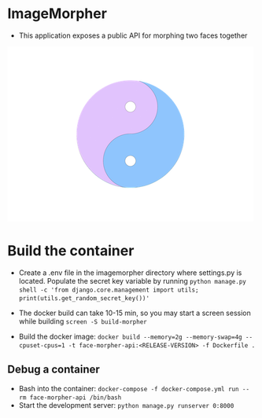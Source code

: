 # ImageMorpher
* This application exposes a public API for morphing two faces together

![Image Morpher](docs/yin-yang.png "Image Morpher")


# Build the container
- Create a .env file in the imagemorpher directory where settings.py is located.  Populate the secret key variable by running `python manage.py shell -c 'from django.core.management import utils; print(utils.get_random_secret_key())'`

- The docker build can take 10-15 min, so you may start a screen session while building `screen -S build-morpher`
   
- Build the docker image: `docker build --memory=2g --memory-swap=4g --cpuset-cpus=1 -t face-morpher-api:<RELEASE-VERSION> -f Dockerfile .`

## Debug a container

- Bash into the container: `docker-compose -f docker-compose.yml run --rm face-morpher-api /bin/bash`
- Start the development server: `python manage.py runserver 0:8000`
